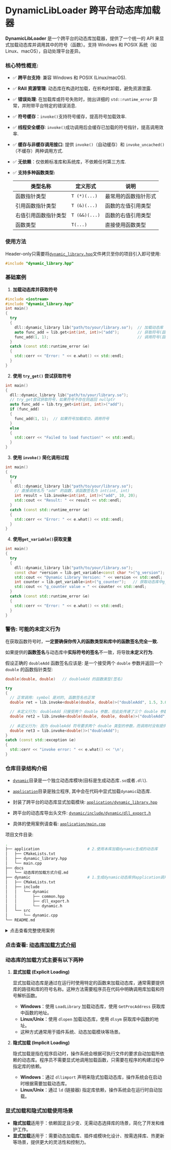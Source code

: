 # DynamicLibLoader 跨平台动态库加载器

**DynamicLibLoader** 是一个跨平台的动态库加载器，提供了一个统一的 API 来显式加载动态库并调用其中的符号（函数）。支持 Windows 和 POSIX 系统（如 Linux、macOS），自动处理平台差异。

### 核心特性概览:

- ✅ **跨平台支持**: 兼容 Windows 和 POSIX (Linux/macOS).

- ✅ **RAII 资源管理**: 动态库在构造时加载，在析构时卸载，避免资源泄露.

- ✅ **错误处理**:  在加载库或符号失败时，抛出详细的 `std::runtime_error` 异常，并附带平台特定的错误消息.

- ✅ **符号缓存**：`invoke()`支持符号缓存，提高符号加载效率.

- ✅ **线程安全缓存**: `invoke()`成功调用后会缓存已加载的符号指针，提高调用效率.

- ✅ **缓存与非缓存调用接口**: 提供 `invoke()`（自动缓存）和 `invoke_uncached()`（不缓存）两种调用方式.

- ✅ **无依赖**：仅依赖标准库和系统库，不依赖任何第三方库.

- ✅ **支持多种函数类型:**

  | 类型名称             | 定义形式      | 说明                 |
  | -------------------- | ------------- | -------------------- |
  | 函数指针类型         | `T (*)(...)`  | 最常用的函数指针形式 |
  | 引用函数指针类型     | `T (&)(...)`  | 函数的左值引用类型   |
  | 右值引用函数指针类型 | `T (&&)(...)` | 函数的右值引用类型   |
  | 函数类型             | `T(...)`      | 直接使用函数类型     |

### 使用方法

Header-only只需要将[`dynamic_library.hpp`](./application/dynamic_library.hpp)文件拷贝至你的项目引入即可使用:

```cpp
#include "dynamic_library.hpp"
```

### 基础案例

1. **加载动态库并获取符号**

```cpp
#include <iostream>
#include "dynamic_library.hpp"
int main()
{
  try
  {
    dll::dynamic_library lib("path/to/your/library.so");  // 加载动态库
    auto func_add = lib.get<int(int, int)>("add");        // 获取符号(函数),此符号必须在库中存在
    func_add(1, 1);                                       // 调用符号(函数)
  }
  catch (const std::runtime_error &e)
  {
    std::cerr << "Error: " << e.what() << std::endl;
  }
}
```

2. **使用 `try_get()` 尝试获取符号**

```cpp
int main()
{
  dll::dynamic_library lib("path/to/your/library.so");
  // try_get尝试获取符号，如果符号不存在则返回 nullptr
  auto func_add = lib.try_get<int(int, int)>("add");
  if (func_add)
  {
    func_add(1, 1);  // 如果符号加载成功，调用符号
  }
  else
  {
    std::cerr << "Failed to load function!" << std::endl;
  }
}
```

3. **使用 `invoke()` 简化调用过程**

```cpp
int main()
{
  try
  {
    dll::dynamic_library lib("path/to/your/library.so");
    // 直接调用名为 "add" 的函数，该函数签名为 int(int, int)
    int result = lib.invoke<int(int, int)>("add", 10, 20);
    std::cout << "Result: " << result << std::endl;
  }
  catch (const std::runtime_error &e)
  {
    std::cerr << "Error: " << e.what() << std::endl;
  }
}
```

4. **使用`get_variable()`获取变量**

```cpp
int main()
{
  try
  {
    dll::dynamic_library lib("path/to/your/library.so");
    const char *version = lib.get_variable<const char *>("g_version"); // 获取动态库版本号字符串
    std::cout << "Dynamic Library Version: " << version << std::endl;
    int counter = lib.get_variable<int>("g_counter");	// 获取动态库中g_counter变量
    std::cout << "g_counter value = " << counter << std::endl;
  }
  catch (const std::runtime_error &e)
  {
    std::cerr << "Error: " << e.what() << std::endl;
  }
}
```

### 警告: 可能的未定义行为

在获取函数符号时，**一定要确保你传入的函数类型和库中的函数签名完全一致.**

如果提供的**函数签名**与动态库中**实际符号的签名**不一致，将导致**未定义行为**.

假设正确的 `doubleAdd` 函数签名应该是: 是一个接受两个 `double` 参数并返回一个 `double` 的函数指针类型:

```cpp
double(double, double)   // doubleAdd 的函数类型(签名)
```

```cpp
try
{
  // 正常调用: symbol 是对的, 函数签名也正常
  double ret = lib.invoke<double(double, double)>("doubleAdd", 1.5, 3.0);

  // 未定义行为: doubleAdd 只接受两个 double 参数，但此处传递了三个 double 参数，这会导致未定义行为
  double ret2 = lib.invoke<double(double, double, double)>("doubleAdd", 1.5, 3.0, 1.0);
    
  // 未定义行为: 因为 doubleAdd 符号要求两个 double 类型的参数，而调用时没有提供任何参数
  double ret3 = lib.invoke<double()>("doubleAdd");
}
catch (const std::exception &e)
{
  std::cerr << "invoke error: " << e.what() << '\n';
}
```

### 仓库目录结构介绍

- [`dynamic`](dynamic/)目录是一个独立动态库模块(目标是生成动态库`.so`或者`.dll`).
- [`application`](application/)目录是独立程序, 其中会在代码中显式加载`dynamic`动态库.

- 封装了跨平台的动态库显式加载模块: [`application/dynamic_library.hpp`](./application/dynamic_library.hpp)
- 跨平台的动态库导出头文件: [`dynamic/include/dynamic/dll_export.h`](./dynamic/include/dynamic/dll_export.h)
- 具体的使用案例请查看:  [`application/main.cpp`](./application/main.cpp)

项目文件目录:

```sh
.
├── application                     # 2.使用本库加载dynamic生成的动态库
│   ├── CMakeLists.txt
│   ├── dynamic_library.hpp
│   └── main.cpp
├── docs
│   └── 动态库的加载方式介绍.md
├── dynamic                         # 1.生成dynamic动态库供application调用
│   ├── CMakeLists.txt
│   ├── include
│   │   └── dynamic
│   │       ├── common.hpp
│   │       ├── dll_export.h
│   │       └── dynamic.h
│   └── src
│       └── dynamic.cpp
└── README.md
```

<details>
  <summary>点击查看完整使用案例</summary>


```cpp
#include <iostream>

#include "dynamic_library.hpp"

/*
 * 为了在没有头文件的情况下调用 libdynamic.so 中的内容，你需要使用 动态链接库的运行时加载机制，
 * 即通过 dlopen、dlsym 等函数（在 POSIX 系统上）或等效的方法（在 Windows 上，如 LoadLibrary 和 GetProcAddress）。
 */

/// =========== 定义动态库中函数指针类型 start ===========
using sayHello_func  = void (*)();                // 函数指针类型
using intAdd_func    = int (&)(int, int);         // 引用函数指针类型
using floatAdd_func  = float (&&)(float, float);  // 右值引用函数指针类型
using doubleAdd_func = double(double, double);    // 函数类型
// 动态库中的struct
struct point_t
{
  double x;
  double y;
  double z;
};

using getPoint_func = point_t (*)();
using printPoint_func = void (*)(point_t);
/// =========== 定义动态库中函数指针类型 end ===========

void func();
void testHasSymbol(const dll::dynamic_library &lib);
void testGetVariable(const dll::dynamic_library &lib);
void testNotExistSymbol(const dll::dynamic_library &lib);
void testNullLibrary();
int main()
{
  std::cout << "====================================================" << std::endl;
  func();
  std::cout << "====================================================" << std::endl;
  return 0;
}

/// @brief 使用封装的动态库加载流程
void func()
{
  try
  {
    const std::string libPath =
#if defined(_WIN32) || defined(_WIN64)
      "dynamic.dll";
#else
      "./bin/libdynamic.so";
#endif

    // 加载动态库
    dll::dynamic_library lib0(libPath);
    dll::dynamic_library lib1(libPath);
    // dll::dynamic_library lib = lib0;  错误: 禁止拷贝构造
    // lib0 = lib1;                      错误: 禁止拷贝赋值

    lib0 = std::move(lib1);                     // 支持移动赋值
    dll::dynamic_library lib(std::move(lib0));  // 支持移动构造

    if (lib)
    {
      std::cout << "lib is vaild." << std::endl;
    }

    // 加载函数符号
    auto sayHello   = lib.get<sayHello_func>("sayHello");
    auto intAdd     = lib.get<intAdd_func>("intAdd");
    auto floatAdd   = lib.get<floatAdd_func>("floatAdd");
    auto doubleAdd  = lib.get<doubleAdd_func>("doubleAdd");
    auto getPoint   = lib.get<getPoint_func>("getPoint");
    auto printPoint = lib.get<printPoint_func>("printPoint");

    // 直接调用函数符号
    int ret = lib.invoke<int(int, int)>("intAdd", 1, 2);
    double ret2 = lib.invoke<double(double, double)>("doubleAdd", 1.8, 2.5);
    ret = lib.invoke<int(int, int)>("intAdd", 2, 3);
    ret = lib.invoke<int(int, int)>("intAdd", 3, 4);
    ret = lib.invoke<int (*)(int, int)>("intAdd", 4, 5);
    ret = lib.invoke<int (*)(int, int)>("intAdd", 5, 6);
    ret = lib.invoke<int (&)(int, int)>("intAdd", 6, 7);
    ret = lib.invoke<int (&)(int, int)>("intAdd", 7, 8);
    ret = lib.invoke<int (&&)(int, int)>("intAdd", 8, 9);
    double ret3 = lib.invoke_uncached<double(double, double)>("doubleAdd", 1.8, 2.5);
    std::cout << "invoke: intAdd(8, 9) = " << ret << std::endl;
    std::cout << "invoke: doubleAdd(1.8, 2.5) = " << ret2 << std::endl;
    std::cout << "invoke_uncached: doubleAdd(1.8, 2.5) = " << ret3 << std::endl;

    // 调用函数
    sayHello();

    int a = 5, b = 3;
    std::cout << "intAdd(" << a << ", " << b << ") = " << intAdd(a, b) << std::endl;

    float fa = 1.5f, fb = 2.3f;
    std::cout << "floatAdd(" << fa << ", " << fb << ") = " << floatAdd(fa, fb) << std::endl;

    double da = 3.14159, db = 2.71828;
    std::cout << "doubleAdd(" << da << ", " << db << ") = " << doubleAdd(da, db) << std::endl;

    point_t p = getPoint();
    std::cout << "getPoint() = {x: " << p.x << ", y: " << p.y << ", z: " << p.z << "}" << std::endl;

    std::cout << "printPoint() output: ";
    printPoint(p);
    std::cout << std::endl;

    testHasSymbol(lib);
    testGetVariable(lib);
    
    testNullLibrary();
    testNotExistSymbol(lib);
  }
  catch (const std::exception &ex)
  {
    std::cerr << "Error: " << ex.what() << std::endl;
    return;
  }
}

void testNullLibrary()
{
  std::cout << "--------- testNullLibrary ----------" << std::endl;
  dll::dynamic_library lib;  // 默认构造函数创建一个空的动态库对象
  lib.unload();              // 显式释放资源, 但此时 handle_ 仍然是 nullptr
  if (!lib)
  {
    std::cout << "lib is not valid." << std::endl;
  }
  else
  {
    std::cout << "lib is valid." << std::endl;
  }
  try
  {
    lib.get<intAdd_func>("intAdd");  // 尝试获取一个函数符号, 会抛出异常
  }
  catch (const std::exception &e)
  {
    std::cerr << e.what() << '\n';
  }
  std::cout << "--------- testNullLibrary ----------" << std::endl;
}

void testHasSymbol(const dll::dynamic_library &lib)
{
  std::cout << "------ testHasSymbol ------" << std::endl;
  std::cout << "has_symbol(\"intAdd\"): " << lib.has_symbol("intAdd") << std::endl;
  std::cout << "has_symbol(\"g_version\"): " << lib.has_symbol("g_version") << std::endl;
  std::cout << "has_symbol(\"non_exist\"): " << lib.has_symbol("non_exist") << std::endl;
  std::cout << "------ testHasSymbol ------" << std::endl;
}

/// @brief 测试获取动态库中的变量
void testGetVariable(const dll::dynamic_library &lib)
{
  std::cout << "--------- testGetVariable ----------" << std::endl;

  // 获取动态库版本号
  const char *version = lib.get_variable<const char *>("g_version");
  std::cout << "[get_variable] Dynamic Library Version: " << version << std::endl;

  // 获取动态库变量
  int counter = lib.get_variable<int>("g_counter");
  std::cout << "[get_variable] g_counter value = " << counter << std::endl;

  // 获取动态库指针变量
  int *counter_ptr = lib.get_variable<int *>("g_counter_ptr");
  std::cout << "[get_variable] g_counter_ptr value = " << *counter_ptr << std::endl;

  // 直接修改动态库中变量的值
  *counter_ptr = 101;

  // 获取动态库结构体变量
  point_t &point = lib.get_variable<point_t>("g_point");
  std::cout << "[get_variable] g_point value x = " << point.x << ", y = " << point.y << ", z = " << point.z
            << std::endl;
  // 直接修改动态库中变量的值, point是引用
  point.x = 8;

  // 获取动态库结构体指针变量
  point_t *point_ptr = lib.get_variable<point_t *>("g_point_ptr");
  std::cout << "[get_variable] g_point_ptr value x = " << point_ptr->x << ", y = " << point_ptr->y
            << ", z = " << point_ptr->z << std::endl;

  //////////////////////// try_get_variable
  // 获取动态库版本号
  const char **version2 = lib.try_get_variable<const char *>("g_version");
  std::cout << "[try_get_variable] Dynamic Library Version: " << *version2 << std::endl;

  // 获取动态库变量
  int *counter2 = lib.try_get_variable<int>("g_counter");
  std::cout << "[try_get_variable] g_counter value = " << *counter2 << std::endl;

  // 获取动态库结构体变量
  point_t *point2 = lib.try_get_variable<point_t>("g_point");
  std::cout << "[try_get_variable] g_point value x = " << point2->x << ", y = " << point2->y << ", z = " << point2->z
            << std::endl;

  std::cout << "--------- testGetVariable ----------" << std::endl;
}

/// @brief 测试符号信息不存在的情况
void testNotExistSymbol(const dll::dynamic_library &lib)
{
  std::cout << "---------testNotExistSymbol----------" << std::endl;
  // 测试不存在的函数符号加载
  auto unknownFunc = lib.try_get<printPoint_func>("notExistFunc");  // 加载失败不抛异常,返回nullptr
  if (unknownFunc == nullptr)
  {
    std::cout << "lib.try_get<printPoint_func>(\"notExistFunc\"); load failed, return nullptr." << std::endl;
  }
  try
  {
    auto unknownFunc2 = lib.get<printPoint_func>("notExistFunc");  // 加载失败抛出异常
  }
  catch (const std::exception &e)
  {
    std::cerr << e.what() << '\n';
  }

  try
  {
    // 正常调用: symbol是对的, 函数签名也正常
    double ret = lib.invoke<double(double, double)>("doubleAdd", 1.5, 3.0);  
    std::cout << "lib.invoke ret = " << ret << std::endl;
    // 未定义行为: symbol是对的,但是函数签名不一致
    double ret2 = lib.invoke<double(double, double, double)>("doubleAdd", 1.5, 3.0, 1.0);  
    std::cout << "[UB] lib.invoke ret2 = " << ret2 << std::endl;
    // 未定义行为: symbol是对的,但是函数签名不一致
    double ret3 = lib.invoke<double()>("doubleAdd");  
    std::cout << "[UB] lib.invoke ret3 = " << ret3 << std::endl;
  }
  catch (const std::exception &e)
  {
    std::cerr << "invoke error: " << e.what() << '\n';
  }

  std::cout << "---------testNotExistSymbol----------" << std::endl;
}
```

</details>

### 点击查看: [动态库加载方式介绍](./docs/动态库的加载方式介绍.md)

### 动态库的加载方式主要有以下两种

1. **显式加载 (Explicit Loading)**

   显式加载动态库是通过在运行时使用特定的函数来加载动态库，通常需要提供库的路径和库的符号名称。这种方法需要程序员在代码中明确调用库加载和符号解析函数。

   - **Windows**：使用 `LoadLibrary` 加载动态库，使用 `GetProcAddress` 获取库中函数的地址。
   - **Linux/Unix**：使用 `dlopen` 加载动态库，使用 `dlsym` 获取库中函数的地址。
   - 这种方式通常用于插件系统、动态加载模块等场景。

2. **隐式加载 (Implicit Loading)**

   隐式加载是指在程序启动时，操作系统会根据可执行文件的要求自动加载所依赖的动态库。程序员不需要显式地调用加载函数，只需要在程序的构建过程中指定库的依赖。

   - **Windows**：通过 `dllimport` 声明来隐式加载动态库，操作系统会在启动时根据需要加载动态库。
   - **Linux/Unix**：通过 `ld` (链接器) 指定库依赖，操作系统会在运行时自动加载。

### 显式加载和隐式加载使用场景

- **隐式加载**适用于：依赖固定且少变、无需动态选择库的场景，简化了开发和维护工作。
- **显式加载**适用于：需要动态加载库、插件或模块化设计、按需选择库、热更新等场景，提供更大的灵活性和控制力。



